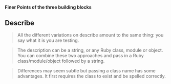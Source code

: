 #### Finer Points of the three building blocks

## Describe 
> All the different variations on describe amount to the same thing: you say what it is you are testing. 

> The description can be a string, or any Ruby class, module or object. You can combine these two approaches and pass in a Ruby class/module/object followed by a string.

> Differences may seem subtle but passing a class name has some advantages. It first requires the class to exist and be spelled correctly.